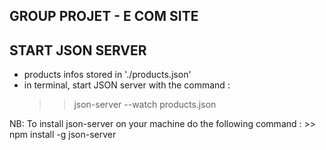 ## GROUP PROJET - E COM SITE ## 
## START JSON SERVER 
- products infos stored in './products.json'
- in terminal, start JSON server with the command : 
    >> json-server --watch products.json

NB: To install json-server on your machine do the following command : 
    >> npm install -g json-server
